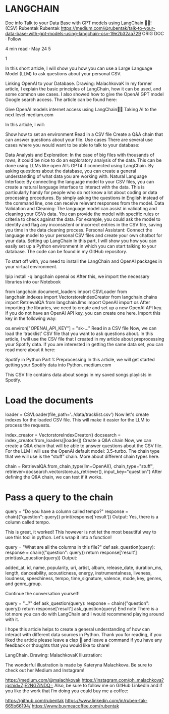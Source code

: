 # LANGCHAIN
Doc info
Talk to your Data Base with GPT models using LangChain 🦜🔗! (CSV)
Rubentak
Rubentak
https://medium.com/@rubentak/talk-to-your-data-base-with-gpt-models-using-langchain-csv-19e2b32aa729  ORIG DOC
·
Follow

4 min read
·
May 24
5


1




In this short article, I will show you how you can use a Large Language Model (LLM) to ask questions about your personal CSV.


Linking OpenAI to your Database. Drawing: 
MalachkovaK
In my former article, I explain the basic principles of LangChain, how it can be used, and some common use cases. I also showed how to give the OpenAI GPT model Google search access. The article can be found here:

Give OpenAI models internet access using LangChain🦜🔗
Taking AI to the next level
medium.com

In this article, I will:

Show how to set an environment
Read in a CSV file
Create a Q&A chain that can answer questions about your file.
Use cases
There are several use cases where you would want to be able to talk to your database:

Data Analysis and Exploration: In the case of big files with thousands of rows, it could be nice to do an exploratory analysis of the data. This can be done using LLMs like open AI’s GPT4 if connected using LangChain. By asking questions about the database, you can create a general understanding of what data you are working with.
Natural Language Interface: By connecting the language model to your CSV files, you can create a natural language interface to interact with the data. This is particularly handy for people who do not know a lot about coding or data processing procedures. By simply asking the questions in English instead of the command line, one can receive relevant responses from the model.
Data Validation and Cleaning: The language model can assist in validating and cleaning your CSVs data. You can provide the model with specific rules or criteria to check against the data. For example, you could ask the model to identify and flag any inconsistent or incorrect entries in the CSV file, saving you time in the data cleaning process.
Personal Assistant: Connect the language model to your personal CSV files and create your own chatbot for your data.
Setting up LangChain
In this part, I will show you how you can easily set up a Python environment in which you can start talking to your database. The code can be found in my GitHub repository.

To start off with, you need to install the LangChain and OpenAI packages in your virtual environment.

!pip install -q langchain openai os
After this, we import the necessary libraries into our Notebook

from langchain.document_loaders import CSVLoader
from langchain.indexes import VectorstoreIndexCreator
from langchain.chains import RetrievalQA
from langchain.llms import OpenAI
import os
After importing the libraries, we need to create and set up a new OpenAI API key. If you do not have an OpenAI API key, you can create one here. Import this key in the following way:

os.environ["OPENAI_API_KEY"] = "sk-..."
Read in a CSV file
Now, we can load the ‘tracklist’ CSV file that you want to ask questions about. In this article, I will use the CSV file that I created in my article about preprocessing your Spotify data. If you are interested in getting the same data set, you can read more about it here:

Spotify in Python Part 1: Preprocessing
In this article, we will get started getting your Spotify data into Python.
medium.com

This CSV file contains data about songs in my saved songs playlists in Spotify.

# Load the documents
loader = CSVLoader(file_path='../data/tracklist.csv')
Now let's create indexes for the loaded CSV file. This will make it easier for the LLM to process the requests.

index_creator = VectorstoreIndexCreator()
docsearch = index_creator.from_loaders([loader])
Create a Q&A chain
Now, we can create a Q&A chain that will be able to answer questions about the CSV file. For the LLM I will use the OpenAI default model: 3.5-turbo. The chain type that we will use is the “stuff” chain. More about different chain types here.

chain = RetrievalQA.from_chain_type(llm=OpenAI(), chain_type="stuff", retriever=docsearch.vectorstore.as_retriever(), input_key="question")
After defining the Q&A chain, we can test if it works.

# Pass a query to the chain
query = "Do you have a column called tempo?"
response = chain({"question": query})
print(response['result'])
Output: Yes, there is a column called tempo.

This is great, it worked! This however is not tet the most beautiful way to use this tool in python. Let's wrap it into a function!

query = "What are all the columns in this file?"
def ask_question(query):
    response = chain({"question": query})
    return response['result']
print(ask_question(query))
Output:

added_at, id, name, popularity, uri, artist, album, release_date, duration_ms, length, danceability, acousticness, energy, instrumentalness, liveness, loudness, speechiness, tempo, time_signature, valence, mode, key, genres, and genre_group.

Continue the conversation yourself!

query = "...?"
def ask_question(query):
    response = chain({"question": query})
    return response['result']
ask_question(query)
End note
There is a lot more you can do with LangChain and I would recommend playing around with it.

I hope this article helps to create a general understanding of how can interact with different data sources in Python. Thank you for reading, if you liked the article please leave a clap 👏 and leave a command if you have any feedback or thoughts that you would like to share!


LangChain. Drawing: 
MalachkovaK
Illustration:

The wonderful illustration is made by Kateryna Malachkova. Be sure to check out her Medium and Instagram!

https://medium.com/@malachkovak
https://instagram.com/ph_malachkova?igshid=ZjE2NGZiNDQ=
Also, be sure to follow me on GitHub LinkedIn and if you like the work that I’m doing you could buy me a coffee:

https://github.com/rubentak
https://www.linkedin.com/in/ruben-tak-665b66194/
https://www.buymeacoffee.com/rubentak
